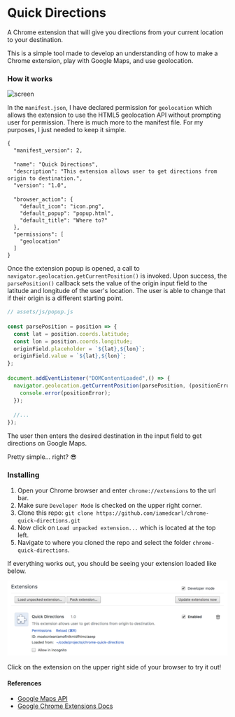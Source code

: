 # Quick Directions

A Chrome extension that will give you directions from your current location to your destination.

This is a simple tool made to develop an understanding of how to make a Chrome extension, play with Google Maps, and use geolocation.

### How it works
![screen](/screenshots/quick_directions.gif)

In the `manifest.json`, I have declared permission for `geolocation` which allows the extension to use the HTML5 geolocation API without prompting user for permission. There is much more to the manifest file. For my purposes, I just needed to keep it simple.

```
{
  "manifest_version": 2,

  "name": "Quick Directions",
  "description": "This extension allows user to get directions from origin to destination.",
  "version": "1.0",

  "browser_action": {
    "default_icon": "icon.png",
    "default_popup": "popup.html",
    "default_title": "Where to?"
  },
  "permissions": [
    "geolocation"
  ]
}
```

Once the extension popup is opened, a call to `navigator.geolocation.getCurrentPosition()` is invoked. Upon success, the `parsePosition()` callback sets the value of the origin input field to the latitude and longitude of the user's location. The user is able to change that if their origin is a different starting point.

```javascript
// assets/js/popup.js

const parsePosition = position => {
  const lat = position.coords.latitude;
  const lon = position.coords.longitude;
  originField.placeholder = `${lat},${lon}`;
  originField.value = `${lat},${lon}`;
};

document.addEventListener("DOMContentLoaded",() => {
  navigator.geolocation.getCurrentPosition(parsePosition, (positionError) => {
    console.error(positionError);
  });

  //...
});
```

The user then enters the desired destination in the input field to get directions on Google Maps.

Pretty simple... right? 😎

### Installing

1. Open your Chrome browser and enter `chrome://extensions` to the url bar.
2. Make sure `Developer Mode` is checked on the upper right corner.
3. Clone this repo: `git clone https://github.com/iamedcarl/chrome-quick-directions.git`
4. Now click on `Load unpacked extension...` which is located at the top left.
5. Navigate to where you cloned the repo and select the folder `chrome-quick-directions`.

If everything works out, you should be seeing your extension loaded like below.

![extensions](/screenshots/extensions.png)

Click on the extension on the upper right side of your browser to try it out!

#### References
- [Google Maps API](https://developers.google.com/maps/)
- [Google Chrome Extensions Docs](https://developer.chrome.com/extensions)
